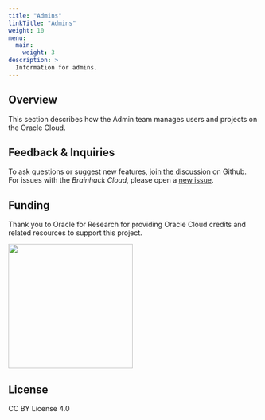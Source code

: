 ```yaml
---
title: "Admins"
linkTitle: "Admins"
weight: 10
menu:
  main:
    weight: 3
description: >
  Information for admins.
---
```


## Overview

This section describes how the Admin team manages users and projects on the Oracle Cloud.

## Feedback & Inquiries

To ask questions or suggest new features,
[join the discussion](https://github.com/brainhackorg/brainhack_cloud/discussions)
on Github. For issues with the _Brainhack Cloud_, please open a
[new issue](https://github.com/brainhackorg/brainhack_cloud/issues).

## Funding

Thank you to Oracle for Research for providing Oracle Cloud credits and related
resources to support this project.

<img src="https://user-images.githubusercontent.com/4021595/119061922-db877080-ba18-11eb-9882-d53a25ec88ee.png" width="250">

## License

CC BY License 4.0
